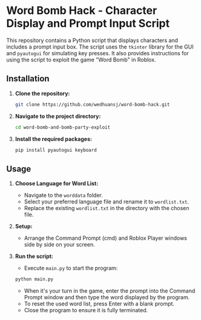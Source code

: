 # Word Bomb Hack - Character Display and Prompt Input Script

This repository contains a Python script that displays characters and includes a prompt input box. The script uses the `tkinter` library for the GUI and `pyautogui` for simulating key presses. It also provides instructions for using the script to exploit the game "Word Bomb" in Roblox.

## Installation

1. **Clone the repository:**
    ```bash
    git clone https://github.com/wedhuansj/word-bomb-hack.git
    ```
2. **Navigate to the project directory:**
    ```bash
    cd word-bomb-and-bomb-party-exploit
    ```
3. **Install the required packages:**
    ```bash
    pip install pyautogui keyboard
    ```

## Usage

1. **Choose Language for Word List:**
    - Navigate to the `worddata` folder.
    - Select your preferred language file and rename it to `wordlist.txt`.
    - Replace the existing `wordlist.txt` in the directory with the chosen file.

2. **Setup:**
    - Arrange the Command Prompt (cmd) and Roblox Player windows side by side on your screen.

3. **Run the script:**
    - Execute `main.py` to start the program:
    ```bash
    python main.py
    ```
    - When it's your turn in the game, enter the prompt into the Command Prompt window and then type the word displayed by the program.
    - To reset the used word list, press Enter with a blank prompt.
    - Close the program to ensure it is fully terminated.
